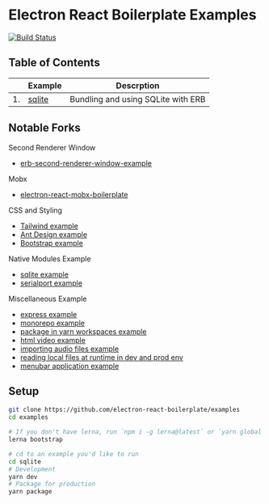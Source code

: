 # Electron React Boilerplate Examples

[![Build Status](https://travis-ci.com/electron-react-boilerplate/examples.svg?branch=master)](https://travis-ci.com/electron-react-boilerplate/examples)

## Table of Contents

|  | Example | Descrption |
| --- | --- | --- |
| 1.|  [sqlite](https://github.com/electron-react-boilerplate/examples/tree/master/examples/sqlite) | Bundling and using SQLite with ERB |

## Notable Forks

Second Renderer Window
* [erb-second-renderer-window-example](https://github.com/amilajack/erb-second-renderer-window-example)

Mobx
* [electron-react-mobx-boilerplate](https://github.com/gzgogo/electron-react-mobx-boilerplate)

CSS and Styling
* [Tailwind example](https://github.com/amilajack/erb-tailwind-example)
* [Ant Design example](https://github.com/amilajack/erb-ant-design-example)
* [Bootstrap example](https://github.com/amilajack/erb-bootstrap-example)

Native Modules Example
* [sqlite example](https://github.com/amilajack/erb-sqlite-example)
* [serialport example](https://github.com/amilajack/erb-serialport-example)

Miscellaneous Example
* [express example](https://github.com/amilajack/erb-express-example)
* [monorepo example](https://github.com/amilajack/erb-monorepo-example)
* [package in yarn workspaces example](https://github.com/vikr01/erb-with-workspaces-example)
* [html video example](https://github.com/amilajack/erb-video-example)
* [importing audio files example](https://github.com/amilajack/erb-audio-example)
* [reading local files at runtime in dev and prod env](https://github.com/amilajack/erb-local-fs-read-example)
* [menubar application example](https://github.com/3on/electron-react-boilerplate-menubar)

## Setup

```bash
git clone https://github.com/electron-react-boilerplate/examples
cd examples

# If you don't have lerna, run `npm i -g lerna@latest` or `yarn global add lerna@latest`
lerna bootstrap

# cd to an example you'd like to run
cd sqlite
# Development
yarn dev
# Package for production
yarn package
```
